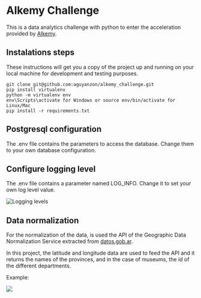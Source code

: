 # Alkemy Challenge 

This is a data analytics challenge with python to enter the acceleration provided by [Alkemy](https://www.alkemy.org/).

## Instalations steps

These instructions will get you a copy of the project up and running on your local machine for development and testing purposes. 

```
git clone git@github.com:aguyanzon/alkemy_challenge.git
pip install virtualenv
python -m virtualenv env
env\Scripts\activate for Windows or source env/bin/activate for Linux/Mac
pip install -r requirements.txt
```

## Postgresql configuration

The .env file contains the parameters to access the database. Change them to your own database configuration.

## Configure logging level

The .env file contains a parameter named LOG_INFO. Change it to set your own log level value.

<img src="https://images.ctfassets.net/h6vh38q7qvzk/4ndCwiSGDeEyIqCwmWs2KK/19a7cbf71d36644167a56f95bc1444c0/loggingLevels.jpeg" alt="Logging levels">

## Data normalization

For the normalization of the data, is used the API of the Geographic Data Normalization Service extracted from [datos.gob.ar](https://datosgobar.github.io/georef-ar-api/).

In this project, the latitude and longitude data are used to feed the API and it returns the names of the provinces, and in the case of museums, the id of the different departments.

Example:

![](https://raw.github.com/aguyanzon/kaggle/master/resources/example.png)



